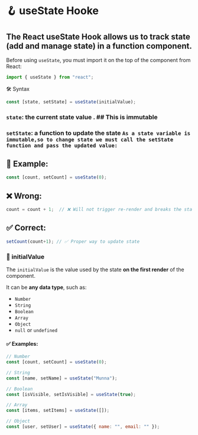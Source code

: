 # 🪝 useState Hooke
The React useState Hook allows us to track state (**add and manage state**) in a function component.
---

Before using `useState`, you must import it on the top of the component from React:

```jsx
import { useState } from "react";
```
🛠️ Syntax
```jsx
const [state, setState] = useState(initialValue);
```  
### `state`: the current state value . ## This is immutable
### `setState`: a function to update the state  `As a state variable is immutable,so to change state we must call the setState function and pass the updated value:`
## 🧠 Example:
```jsx
const [count, setCount] = useState(0);
```
## ❌ Wrong:
```jsx
count = count + 1;  // ❌ Will not trigger re-render and breaks the state rules
```
## ✅ Correct:
```jsx
setCount(count+1); // ✅ Proper way to update state
```

### 🧩 initialValue

The `initialValue` is the value used by the state **on the first render** of the component.

It can be **any data type**, such as:

- `Number`
- `String`
- `Boolean`
- `Array`
- `Object`
- `null` or `undefined`

#### ✅ Examples:

```jsx
// Number
const [count, setCount] = useState(0);

// String
const [name, setName] = useState("Munna");

// Boolean
const [isVisible, setIsVisible] = useState(true);

// Array
const [items, setItems] = useState([]);

// Object
const [user, setUser] = useState({ name: "", email: "" });
```
